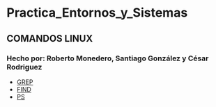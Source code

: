 # Practica_Entornos_y_Sistemas
## COMANDOS LINUX
### Hecho por: Roberto Monedero, Santiago González y César Rodriguez

- [GREP](https://github.com/Fixius50/practica_Entornos_y_Sistemas/blob/Roberto/GREP.HTML)
- [FIND](https://github.com/Fixius50/practica_Entornos_y_Sistemas/blob/Santiago/FIND.HTML)
- [PS](https://github.com/Fixius50/practica_Entornos_y_Sistemas/blob/cesar/PS.HTML)
